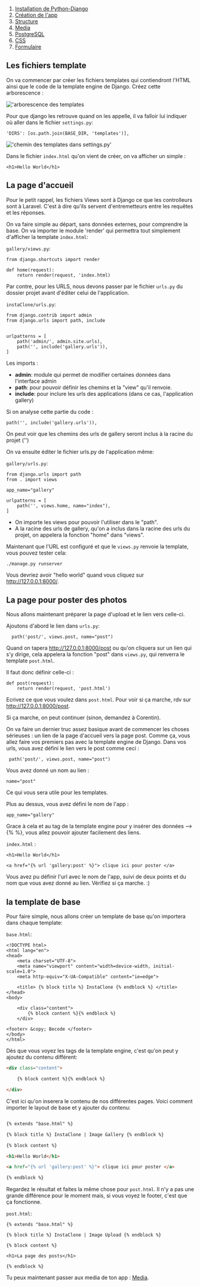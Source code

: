 1. [Installation de Python-Django](../README.md)
2. [Création de l'app](creationappli.md)
3. [Structure](structure.md)
4. [Media](media.md)
5. [PostgreSQL](../postgresql.md)
6. [CSS](css.md)
7. [Formulaire](formulaire.md)
   

## Les fichiers template

On va commencer par créer les fichiers templates qui contiendront l'HTML ainsi que le code de la template engine de Django. Créez cette arborescence : 

!['arborescence des templates](img/templatefolder.png)

Pour que django les retrouve quand on les appelle, il va falloir lui indiquer où aller dans le fichier `settings.py`: 

    'DIRS': [os.path.join(BASE_DIR, 'templates')], 

!['chemin des templates dans settings.py'](img/templateSettings.png)

Dans le fichier `index.html` qu'on vient de créer, on va afficher un simple :

    <h1>Hello World</h1>

## La page d'accueil

Pour le petit rappel, les fichiers Views sont à Django ce que les controlleurs sont à Laravel. C'est à dire qu'ils servent d'entremetteurs entre les requêtes et les réponses. 

On va faire simple au départ, sans données externes, pour comprendre la base. On va importer le module 'render' qui permettra tout simplement d'afficher la template `index.html`:

`gallery/views.py`:

    from django.shortcuts import render

    def home(request):
        return render(request, 'index.html)

Par contre, pour les URLS, nous devons passer par le fichier `urls.py` du dossier projet avant d'éditer celui de l'application.

`instaClone/urls.py`:

    from django.contrib import admin
    from django.urls import path, include


    urlpatterns = [
        path('admin/', admin.site.urls),
        path('', include('gallery.urls')),
    ]

Les imports :

- **admin**: module qui permet de modifier certaines données dans l'interface admin
- **path**: pour pouvoir définir les chemins et la "view" qu'il renvoie.
- **include**: pour inclure les urls des applications (dans ce cas, l'application gallery)

Si on analyse cette partie du code :

    path('', include('gallery.urls')),

On peut voir que les chemins des urls de gallery seront inclus à la racine du projet ('')

On va ensuite éditer le fichier urls.py de l'application même:

`gallery/urls.py`:

    from django.urls import path
    from . import views

    app_name="gallery"

    urlpatterns = [
        path('', views.home, name="index"),
    ]

- On importe les views pour pouvoir l'utiliser dans le "path".
- A la racine des urls de gallery, qu'on a inclus dans la racine des urls du projet, on appelera la fonction "home" dans "views".


Maintenant que l'URL est configuré et que le `views.py` renvoie la template, vous pouvez tester cela:

    ./manage.py runserver

Vous devriez avoir "hello world" quand vous cliquez sur http://127.0.0.1:8000/.

## La page pour poster des photos

Nous allons maintenant préparer la page d'upload et le lien vers celle-ci.

Ajoutons d'abord le lien dans `urls.py`:

      path('post/', views.post, name="post")


Quand on tapera http://127.0.0.1:8000/post ou qu'on cliquera sur un lien qui s'y dirige, cela appelera la fonction "post" dans `views.py`, qui renverra le template `post.html`.

Il faut donc définir celle-ci :

    def post(request):
        return render(request, 'post.html')

Ecrivez ce que vous voulez dans `post.html`. Pour voir si ça marche, rdv sur http://127.0.0.1:8000/post.

Si ça marche, on peut continuer (sinon, demandez à Corentin). 

On va faire un dernier truc assez basique avant de commencer les choses sérieuses : un lien de la page d'accueil vers la page post. Comme ça, vous allez faire vos premiers pas avec la template engine de Django. Dans vos urls, vous avez défini le lien vers le post comme ceci :

     path('post/', views.post, name="post")


Vous avez donné un nom au lien :

    name="post"

Ce qui vous sera utile pour les templates.

Plus au dessus, vous avez défini le nom de l'app :

    app_name="gallery"

Grace à cela et au tag de la template engine pour y insérer des données --> {% %}, vous allez pouvoir ajouter facilement des liens. 

`index.html` : 

    <h1>Hello World</h1>

    <a href="{% url 'gallery:post' %}"> clique ici pour poster </a>

Vous avez pu définir l'url avec le nom de l'app, suivi de deux points et du nom que vous avez donné au lien. Vérifiez si ça marche. :)

## la template de base

Pour faire simple, nous allons créer un template de base qu'on importera dans chaque template:

`base.html`:

```
<!DOCTYPE html>
<html lang="en">
<head>
    <meta charset="UTF-8">
    <meta name="viewport" content="width=device-width, initial-scale=1.0">
    <meta http-equiv="X-UA-Compatible" content="ie=edge">

    <title> {% block title %} InstaClone {% endblock %} </title>
</head>
<body>

    <div class="content">
        {% block content %}{% endblock %}  
    </div>

<footer> &copy; Becode </footer> 
</body>
</html>
```

Dès que vous voyez les tags de la template engine, c'est qu'on peut y ajoutez du contenu différent:

``` html
<div class="content">

    {% block content %}{% endblock %}  

</div>
```
C'est ici qu'on inserera le contenu de nos différentes pages. Voici comment importer le layout de base et y ajouter du contenu:

```html

{% extends "base.html" %}

{% block title %} InstaClone | Image Gallery {% endblock %}

{% block content %}

<h1>Hello World</h1>

<a href="{% url 'gallery:post' %}"> clique ici pour poster </a>

{% endblock %}

```

Regardez le résultat et faites la même chose pour `post.html`. Il n'y a pas une grande différence pour le moment mais, si vous voyez le footer, c'est que ça fonctionne.

`post.html`: 

```
{% extends "base.html" %}

{% block title %} InstaClone | Image Upload {% endblock %}

{% block content %}

<h1>La page des posts</h1>

{% endblock %}
``` 


Tu peux maintenant passer aux media de ton app : [Media](media.md).
